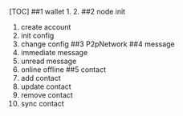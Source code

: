 
[TOC]
##1 wallet
1.
2.
##2 node init
1. create account
2. init config
3. change config
##3 P2pNetwork
##4 message
1. immediate message
2. unread message
3. online offline 
##5 contact
1. add contact
2. update contact
3. remove contact
4. sync contact

